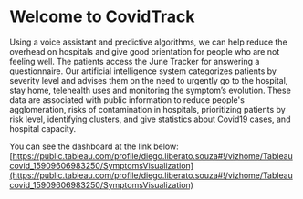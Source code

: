 # Welcome to CovidTrack

Using a voice assistant and predictive algorithms, we can help reduce the overhead on hospitals and give good orientation for people who are not feeling well. The patients access the June Tracker for answering a questionnaire. Our artificial intelligence system categorizes patients by severity level and advises them on the need to urgently go to the hospital, stay home, telehealth uses and monitoring the symptom’s evolution. These data are associated with public information to reduce people's agglomeration, risks of contamination in hospitals, prioritizing patients by risk level, identifying clusters, and give statistics about Covid19 cases, and hospital capacity.

You can see the dashboard at the link below: 
[https://public.tableau.com/profile/diego.liberato.souza#!/vizhome/Tableaucovid_15909606983250/SymptomsVisualization](https://public.tableau.com/profile/diego.liberato.souza#!/vizhome/Tableaucovid_15909606983250/SymptomsVisualization)

